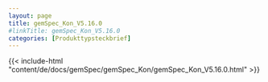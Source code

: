 ```yaml
---
layout: page
title: gemSpec_Kon_V5.16.0
#linkTitle: gemSpec_Kon_V5.16.0
categories: [Produkttypsteckbrief]
---
```

{{< include-html "content/de/docs/gemSpec/gemSpec_Kon/gemSpec_Kon_V5.16.0.html" >}}